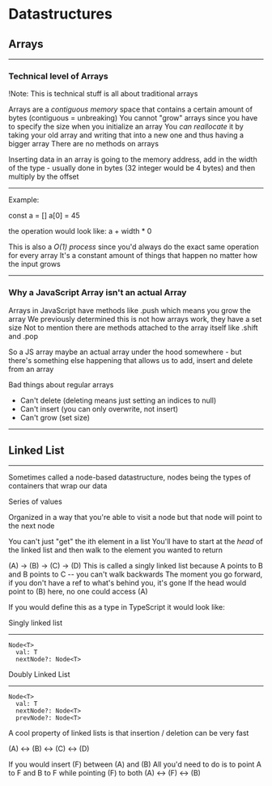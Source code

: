 # Datastructures

## Arrays

---

### Technical level of Arrays

!Note: This is technical stuff is all about traditional arrays

Arrays are a _contiguous memory_ space that contains a certain amount of bytes (contiguous = unbreaking)
You cannot "grow" arrays since you have to specify the size when you initialize an array
You _can reallocate_ it by taking your old array and writing that into a new one and thus having a bigger array
There are no methods on arrays

Inserting data in an array is going to the memory address, add in the width of the type -
usually done in bytes (32 integer would be 4 bytes) and then multiply by the offset

---

Example:

const a = []
a[0] = 45

the operation would look like: a + width \* 0

This is also a _O(1) process_ since you'd always do the exact same operation for every array
It's a constant amount of things that happen no matter how the input grows

---

### Why a JavaScript Array isn't an actual Array

Arrays in JavaScript have methods like .push which means you grow the array
We previously determined this is not how arrays work, they have a set size
Not to mention there are methods attached to the array itself like .shift and .pop

So a JS array maybe an actual array under the hood somewhere -
but there's something else happening that allows us to add, insert and delete from an array

Bad things about regular arrays

- Can't delete (deleting means just setting an indices to null)
- Can't insert (you can only overwrite, not insert)
- Can't grow (set size)

---

## Linked List

---

Sometimes called a node-based datastructure, nodes being the types of containers that wrap our data

Series of values

Organized in a way that you're able to visit a node but that node will point to the next node

You can't just "get" the ith element in a list
You'll have to start at the _head_ of the linked list and then walk to the element you wanted to return

(A) -> (B) -> (C) -> (D)
This is called a singly linked list because A points to B and B points to C -- you can't walk backwards
The moment you go forward, if you don't have a ref to what's behind you, it's gone
If the head would point to (B) here, no one could access (A)

If you would define this as a type in TypeScript it would look like:

Singly linked list

---

```
Node<T>
  val: T
  nextNode?: Node<T>
```

Doubly Linked List

---

```
Node<T>
  val: T
  nextNode?: Node<T>
  prevNode?: Node<T>
```

A cool property of linked lists is that insertion / deletion can be very fast

(A) <-> (B) <-> (C) <-> (D)

If you would insert (F) between (A) and (B)
All you'd need to do is to point A to F and B to F while pointing (F) to both
(A) <-> (F) <-> (B)
